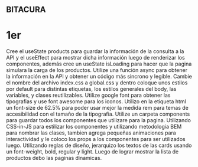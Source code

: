 ## BITACURA

# 1er

Cree el useState products para guardar la información de la consulta a la API y el useEffect para mostrar dicha información luego de renderizar los componentes, además cree un useState isLoading para hacer que la pagina simulara la carga de los productos.
Utilize una función async para obtener la información en la API y obtener un código más sincrono y legible.
Cambie el nombre del archivo index.css a global.css y dentro coloque unos estilos por default para distintas etiquetas, los estilos generales del body, las variables, y clases reutilizables.
Utilize google font para obtener las tipografias y use font awesome para los iconos.
Utilizo en la etiqueta html un font-size de 62.5% para poder usar mejor la medida rem para temas de accesibilidad con el tamaño de la tipografia.
Utilize un carpeta components para guardar todos los componentes que utilizare para la pagina.
Utilizando CSS-in-JS para estilizar los componentes y utilizando metodologia BEM para nombrar las clases, tambien agrega pequeñas animaciones para interactividad y le coloco los props a los componentes para ser utilizados luego.
Utilizando reglas de diseño, jerarquizo los textos de las cards usando un font-weight, bold, regular y light.
Luego de lograr mostrar la lista de productos debo las paginas dinamicas.
